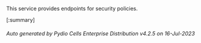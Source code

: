 






This service provides endpoints for security policies.

[:summary]

###### Auto generated by Pydio Cells Enterprise Distribution v4.2.5 on 16-Jul-2023
